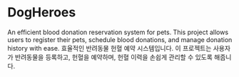# DogHeroes
An efficient blood donation reservation system for pets. This project allows users to register their pets, schedule blood donations, and manage donation history with ease. 
효율적인 반려동물 헌혈 예약 시스템입니다. 이 프로젝트는 사용자가 반려동물을 등록하고, 헌혈을 예약하며, 헌혈 이력을 손쉽게 관리할 수 있도록 해줍니다.
